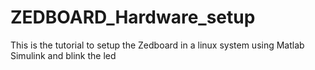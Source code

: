 # ZEDBOARD_Hardware_setup

This is the tutorial to setup the Zedboard in a linux system using Matlab Simulink and blink the led 
